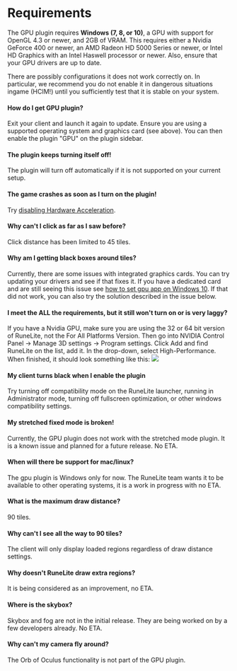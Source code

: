 # Requirements
The GPU plugin requires **Windows (7, 8, or 10)**, a GPU with support for OpenGL 4.3 or newer, and 2GB of VRAM. This requires either a Nvidia GeForce 400 or newer, an AMD Radeon HD 5000 Series or newer, or Intel HD Graphics with an Intel Haswell processor or newer. Also, ensure that your GPU drivers are up to date.

There are possibly configurations it does not work correctly on. In particular, we recommend you do not enable it in dangerous situations ingame (HCIM!) until you sufficiently test that it is stable on your system.

#### How do I get GPU plugin?
Exit your client and launch it again to update. Ensure you are using a supported operating system and graphics card (see above). You can then enable the plugin "GPU" on the plugin sidebar.

#### The plugin keeps turning itself off!
The plugin will turn off automatically if it is not supported on your current setup.

#### The game crashes as soon as I turn on the plugin!
Try [disabling Hardware Acceleration](https://github.com/runelite/runelite/wiki/Disable-Hardware-Acceleration).

#### Why can't I click as far as I saw before?
Click distance has been limited to 45 tiles.

#### Why am I getting black boxes around tiles?
Currently, there are some issues with integrated graphics cards. You can try updating your drivers and see if that fixes it.
If you have a dedicated card and are still seeing this issue see [how to set gpu app on Windows 10](https://pureinfotech.com/set-gpu-app-windows-10/).
If that did not work, you can also try the solution described in the issue below.

#### I meet the **ALL** the requirements, but it still won't turn on or is very laggy?
If you have a Nvidia GPU, make sure you are using the 32 or 64 bit version of RuneLite, not the For All Platforms Version. Then go into NVIDIA Control Panel -> Manage 3D settings -> Program settings. Click Add and find RuneLite on the list, add it. In the drop-down, select High-Performance. When finished, it should look something like this:
![](https://i.imgur.com/CwEcodJ.png)

#### My client turns black when I enable the plugin
Try turning off compatibility mode on the RuneLite launcher, running in Administrator mode, turning off fullscreen optimization, or other windows compatibility settings.

#### My stretched fixed mode is broken!
Currently, the GPU plugin does not work with the stretched mode plugin. It is a known issue and planned for a future release. No ETA.

#### When will there be support for mac/linux?
The gpu plugin is Windows only for now. The RuneLite team wants it to be available to other operating systems, it is a work in progress with no ETA.

#### What is the maximum draw distance?
90 tiles.

#### Why can't I see all the way to 90 tiles?
The client will only display loaded regions regardless of draw distance settings.

#### Why doesn't RuneLite draw extra regions?
It is being considered as an improvement, no ETA.

#### Where is the skybox?
Skybox and fog are not in the initial release. They are being worked on by a few developers already. No ETA.

#### Why can't my camera fly around?
The Orb of Oculus functionality is not part of the GPU plugin.
